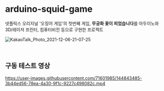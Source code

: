 # arduino-squid-game

넷플릭스 오리지널 '오징어 게임'의 첫번째 게임, **무궁화 꽃이 피었습니다**를 아두이노와 3D/레이저 프린터, 컴퓨터비전 등으로 구현한 프로젝트

![KakaoTalk_Photo_2021-12-06-21-07-25](https://user-images.githubusercontent.com/71601985/144843472-eb196843-e14b-4eb7-8a2b-9147f6167c8d.jpeg)

<br/>

## 구동 테스트 영상  
https://user-images.githubusercontent.com/71601985/144843485-3b44ed56-78ea-4a30-9f1c-9227c498082c.mp4

